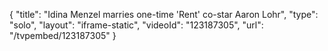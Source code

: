 {
    "title": "Idina Menzel marries one-time 'Rent' co-star Aaron Lohr",
    "type": "solo",
    "layout": "iframe-static",
    "videoId": "123187305",
    "url": "\/tvpembed\/123187305"
}